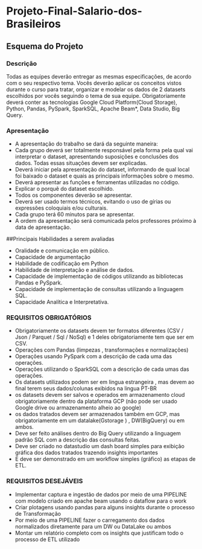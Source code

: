 # Projeto-Final-Salario-dos-Brasileiros
## Esquema do Projeto

### Descrição

Todas as equipes deverão entregar as mesmas especificações, de acordo com o seu respectivo tema.
Vocês deverão aplicar os conceitos vistos durante o curso para tratar, organizar e modelar os dados de 2 datasets escolhidos por vocês seguindo o tema de sua equipe.
Obrigatoriamente deverá conter as tecnologias Google Cloud Platform(Cloud Storage), Python, Pandas, PySpark, SparkSQL, Apache Beam*, Data Studio, Big Query.

### Apresentação

* A apresentação do trabalho se dará da seguinte maneira:
* Cada grupo deverá ser totalmente responsável pela forma pela qual vai interpretar o dataset, apresentando suposições e conclusões dos dados. Todas essas situações devem ser explicadas.
* Deverá iniciar pela apresentação do dataset, informando de qual local foi baixado o dataset e quais as principais informações sobre o mesmo.
* Deverá apresentar as funções e ferramentas utilizadas no código.
* Explicar o porquê do dataset escolhido.
* Todos os componentes deverão se apresentar.
* Deverá ser usado termos técnicos, evitando o uso de gírias ou expressões coloquiais e/ou culturais.
* Cada grupo terá 60 minutos para se apresentar.
* A ordem da apresentação será comunicada pelos professores próximo à data de apresentação.

##Principais Habilidades a serem avaliadas

* Oralidade e comunicação em público.
* Capacidade de argumentação
* Habilidade de codificação em Python
* Habilidade de interpretação e análise de dados.
* Capacidade de implementação de códigos utilizando as bibliotecas Pandas e PySpark.
* Capacidade de implementação de consultas utilizando a linguagem SQL.
* Capacidade Analítica e Interpretativa.

### REQUISITOS OBRIGATÓRIOS

* Obrigatoriamente os datasets devem ter formatos diferentes (CSV / Json / Parquet / Sql / NoSql) e 1 deles obrigatoriamente tem que ser em CSV.
* Operações com Pandas (limpezas , transformações e normalizações) 
* Operações usando PySpark com a descrição de cada uma das operações.
* Operações utilizando o SparkSQL com a descrição de cada umas das operações.
* Os datasets utilizados podem ser em lingua estrangeira , mas devem ao final terem seus dados/colunas exibidos na lingua PT-BR
* os datasets devem ser salvos e operados em armazenamento cloud obrigatoriamente dentro da plataforma GCP (não pode ser usado Google drive ou armazenamento alheio ao google)
* os dados tratados devem ser armazenados também em GCP, mas obrigatoriamente em um datalake(Gstorage ) , DW(BigQuery) ou em ambos.
* Deve ser feito análises dentro do Big Query utilizando a linguagem padrão SQL com a descrição das consultas feitas.
* Deve ser criado no datastudio um dash board simples para exibição gráfica dos dados tratados trazendo insights importantes
* E deve ser demonstrado em um workflow simples (gráfico) as etapas de ETL.

### REQUISITOS DESEJÁVEIS

* Implementar captura e ingestão de dados por meio de uma PIPELINE com modelo criado em apache beam usando o dataflow para o work
* Criar plotagens usando pandas para alguns insights durante o processo de Transformação 
* Por meio de uma PIPELINE fazer o carregamento dos dados normalizados diretamente para um DW ou DataLake ou ambos
* Montar um relatório completo com os insights que justificam todo o processo de ETL utilizado

